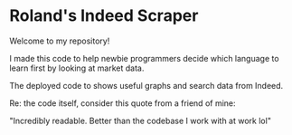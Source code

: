 <h1>Roland's Indeed Scraper</h1>
<p>Welcome to my repository!</p>

I made this code to help newbie programmers decide which language to learn first by looking at market data.

The deployed code to shows useful graphs and search data from Indeed.

Re: the code itself, consider this quote from a friend of mine:

"Incredibly readable. Better than the codebase I work with at work lol"
